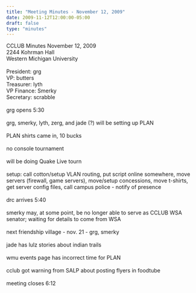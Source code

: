 ```yaml
---
title: "Meeting Minutes - November 12, 2009"
date: 2009-11-12T12:00:00-05:00
draft: false
type: "minutes"
---
```


CCLUB Minutes November 12, 2009<br />
2244 Kohrman Hall<br />
Western Michigan University<br />
<br />
President: grg<br />
VP: butters<br />
Treasurer: lyth<br />
VP Finance: Smerky<br />
Secretary: scrabble<br />
<br />
grg opens 5:30<br />
<br />
grg, smerky, lyth, zerg, and jade (?) will be setting up PLAN<br />
<br />
PLAN shirts came in, 10 bucks<br />
<br />
no console tournament<br />
<br />
will be doing Quake Live tourn<br />
<br />
setup: call cotton/setup VLAN routing, put script online somewhere, move servers (firewall, game servers), move/setup concessions, move t-shirts, get server config files, call campus police - notify of presence<br />
<br />
drc arrives 5:40<br />
<br />
smerky may, at some point, be no longer able to serve as CCLUB WSA senator; waiting for details to come from WSA<br />
<br />
next friendship village - nov. 21 - grg, smerky<br />
<br />
jade has lulz stories about indian trails<br />
<br />
wmu events page has incorrect time for PLAN<br />
<br />
cclub got warning from SALP about posting flyers in foodtube<br />
<br />
meeting closes 6:12